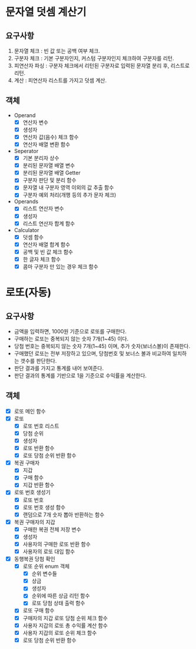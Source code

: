 # 문자열 덧셈 계산기

## 요구사항

1. 문자열 체크 : 빈 값 또는 공백 여부 체크.
2. 구분자 체크 : 기본 구분자인지, 커스텀 구분자인지 체크하여 구분자를 리턴.
3. 피연산자 파싱 : 구분자 체크에서 리턴된 구분자로 입력된 문자열 분리 후, 리스트로 리턴.
4. 계산 : 피연산자 리스트를 가지고 덧셈 계산.

## 객체

- Operand
  - [x] 연산자 변수
  - [x] 생성자
  - [x] 연산자 값(음수) 체크 함수
  - [x] 연산자 배열 변환 함수

- Seperator
  - [x] 기본 분리자 상수
  - [x] 분리된 문자열 배열 변수
  - [x] 분리된 문자열 배열 Getter
  - [x] 구분자 판단 및 분리 함수
  - [x] 문자열 내 구분자 영역 이외의 값 추출 함수
  - [x] 구분자 예외 처리(개행 등의 추가 문자 체크)

- Operands
  - [x] 리스트 연산자 변수
  - [x] 생성자
  - [x] 리스트 연산자 합계 함수

- Calculator
  - [x] 덧셈 함수
  - [x] 연산자 배열 합계 함수
  - [x] 공백 및 빈 값 체크 함수
  - [x] 한 글자 체크 함수
  - [x] 콤마 구분자 만 있는 경우 체크 함수

# 로또(자동)

## 요구사항
- 금액을 입력하면, 1000원 기준으로 로또를 구매한다.
- 구매하는 로또는 중복되지 않는 숫자 7개(1~45) 이다.
- 당첨 번호는 중복되지 않는 숫자 7개(1~45) 이며, 추가 숫자(보너스볼)이 존재한다.
- 구매했던 로또는 전부 저장하고 있으며, 당첨번호 및 보너스 볼과 비교하여 일치하는 갯수를 판단한다.
- 판단 결과를 가지고 통계를 내어 보여준다.
- 판단 결과의 통계를 기반으로 1을 기준으로 수익률을 계산한다.

## 객체

- [x] 로또 메인 함수
- [x] 로또
  - [x] 로또 번호 리스트
  - [x] 당첨 순위 
  - [x] 생성자
  - [x] 로또 반환 함수
  - [x] 로또 당첨 순위 반환 함수
- [x] 복권 구매자
  - [x] 지갑
  - [x] 구매 함수
  - [x] 지갑 반환 함수
- [x] 로또 번호 생성기
  - [x] 로또 번호
  - [x] 로또 번호 생성 함수
  - [x] 랜덤으로 7개 숫자 뽑아 반환하는 함수
- [x] 복권 구매자의 지갑
  - [x] 구매한 복권 전체 저장 변수
  - [x] 생성자
  - [x] 사용자의 구매한 로또 반환 함수
  - [x] 사용자의 로또 대입 함수
- [x] 동행복권 당첨 확인
  - [x] 로또 순위 enum 객체
    - [x] 순위 변수들
    - [x] 상금
    - [x] 생성자
    - [x] 순위에 따른 상금 리턴 함수
    - [x] 로또 당첨 상태 출력 함수
  - [x] 로또 구매 함수
  - [x] 구매자의 지갑 로또 당첨 순위 체크 함수
  - [x] 사용자 지갑의 로또 총 수익률 계산 함수
  - [x] 사용자 지갑의 로또 순위 체크 함수
  - [x] 로또 당첨 순위 반환 함수
